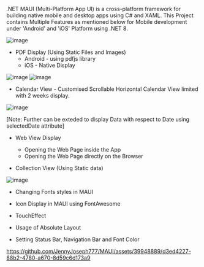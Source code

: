.NET MAUI (Multi-Platform App UI) is a cross-platform framework for building native mobile and desktop apps using C# and XAML.
This Project contains Multiple Features as mentioned below for Mobile development under 'Android' and 'iOS' Platform using .NET 8.

![image](https://github.com/JennyJoseph777/MAUI/assets/39948889/c7fb0aec-7f81-483b-a720-ed2e4f77ec88)

- PDF Display (Using Static Files and Images)
   - Android - using pdfjs library
   - iOS - Native Display

 ![image](https://github.com/JennyJoseph777/MAUI/assets/39948889/190388b7-eb6b-408b-963c-ca466b120f25)            ![image](https://github.com/JennyJoseph777/MAUI/assets/39948889/58e45351-bb22-4684-ae78-5284a15618f1)
  
- Calendar View - Customised Scrollable Horizontal Calendar View limited with 2 weeks display.

![image](https://github.com/JennyJoseph777/MAUI/assets/39948889/122cc14c-bb7a-4da1-84bc-cb05e027bcec)

[Note: Further can be exteded to display Data with respect to Date using selectedDate attribute]

- Web View Display 
   - Opening the Web Page inside the App
   - Opening the Web Page directly on the Browser

- Collection View (Using Static data)

![image](https://github.com/JennyJoseph777/MAUI/assets/39948889/14333f8f-7b00-402c-b6d8-c4178795d709)

- Changing Fonts styles in MAUI 

- Icon Display in MAUI using FontAwesome

- TouchEffect

- Usage of Absolute Layout

- Setting Status Bar, Navigation Bar and Font Color

https://github.com/JennyJoseph777/MAUI/assets/39948889/d3ed4227-88b2-4780-a670-8d59c6d173a9

